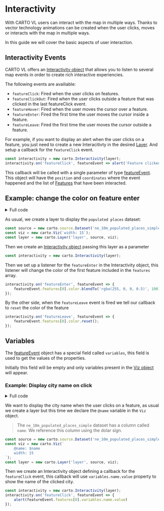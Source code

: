 # Interactivity
With CARTO VL users can interact with the map in multiple ways. Thanks to vector technology animations can be created when the user clicks, moves or interacts with the map in multiple ways.

In this guide we will cover the basic aspects of user interaction.


## Interactivity Events

CARTO VL offers an [Interactivity object](https://carto.com/developers/carto-vl/reference/#cartointeractivity) that allows you to listen to several
map events in order to create rich interactive experiencies.

The following events are availiable:

- `featureClick`: Fired when the user clicks on features.
- `featureClickOut`: Fired when the user clicks outside a feature that was clicked in the last featureClick event.
- `featureHover`: Fired when the user moves the cursor over a feature.
- `featureEnter`: Fired the first time the user moves the cursor inside a feature.
- `featureLeave`: Fired the first time the user moves the cursor outside a feature.

For example, if you want to display an alert when the user clicks on a feature, you just need to create a new Interacitivty in the desired [Layer](https://carto.com/developers/carto-vl/reference/#cartolayer). And setup a callback for the `featureClick` event.


```js
const interactivity = new carto.Interactivity(layer);
interactivity.on('featureClick', featureEvent => alert('Feature clicked'));
```

This callback will be called with a single parameter of type [featureEvent](https://carto.com/developers/carto-vl/reference/#featureevent). This object will have the `position` and `coordinates` where the 
event happened and the list of [Features](https://carto.com/developers/carto-vl/reference/#feature) that have been interacted.

## Example: change the color on feature enter

<details>
  <summary>Full code</summary>

  ```html
<!DOCTYPE html>
<html>

<head>
    <title>Single layer | CARTO</title>
    <meta name="viewport" content="width=device-width, initial-scale=1.0">
    <meta charset="UTF-8">
    <!-- Include CARTO VL JS -->
    <script src="https://cartodb-libs.global.ssl.fastly.net/carto-vl/v0.3.0/carto-vl.js"></script>
    <!-- Include Mapbox GL JS -->
    <script src="https://cartodb-libs.global.ssl.fastly.net/mapbox-gl/v0.45.0-carto1/mapbox-gl.js"></script>
    <!-- Include Mapbox GL CSS -->
    <link href="https://api.tiles.mapbox.com/mapbox-gl-js/v0.45.0/mapbox-gl.css" rel="stylesheet" />
    <style>
        #map {
            position: absolute;
            height: 100%;
            width: 100%;
        }
    </style>
</head>

<body>
    <div id="map"></div>
    <script>
        const map = new mapboxgl.Map({
            container: 'map',
            style: 'https://basemaps.cartocdn.com/gl/voyager-gl-style/style.json',
            center: [-2, 40],
            zoom: 5,
            dragRotate: false
        });

        carto.setDefaultAuth({
            user: 'cartogl',
            apiKey: 'default_public'
        });

        const source = new carto.source.Dataset('ne_10m_populated_places_simple');
        const viz = new carto.Viz(`width: 15`);
        const layer = new carto.Layer('layer', source, viz);

        const interactivity = new carto.Interactivity(layer);
        interactivity.on('featureEnter', featureEvent => {
            featureEvent.features[0].color.blendTo('rgba(255, 0, 0, 0.5)', 100);
        });

        interactivity.on('featureLeave', featureEvent => {
            featureEvent.features[0].color.reset();
        });

        layer.addTo(map);
    </script>
</body>

</html>
```
</details>

As usual, we create a layer to display the `populated places` dataset:

```js
const source = new carto.source.Dataset('ne_10m_populated_places_simple');
const viz = new carto.Viz(`width: 15`);
const layer = new carto.Layer('layer', source, viz);
```

Then we create an [Interactivity object](https://carto.com/developers/carto-vl/reference/#cartointeractivity) passing this layer as a parameter


```js
const interactivity = new carto.Interactivity(layer);
```

Then we set up a listener for the `featureEnter` in the Interactivity object, this listener will change the color of the first
feature included in the `features` array.

```js
interactivity.on('featureEnter', featureEvent => {
    featureEvent.features[0].color.blendTo('rgba(255, 0, 0, 0.5)', 100);
});
```

By the other side, when the `featureLeave` event is fired we tell our callback to `reset` the color of the feature

```js
interactivity.on('featureLeave', featureEvent => {
    featureEvent.features[0].color.reset();
});
```


## Variables

The [featureEvent](https://carto.com/developers/carto-vl/reference/#featureevent) object has a special field called `variables`, this field
is used to get the values of the properties.

Initially this field will be empty and only variables present in the [Viz object](https://carto.com/developers/carto-vl/reference/#vizspec) will appear.

### Example: Display city name on click

<details>
  <summary>Full code</summary>

```html
<!DOCTYPE html>
<html>

<head>
    <title>Single layer | CARTO</title>
    <meta name="viewport" content="width=device-width, initial-scale=1.0">
    <meta charset="UTF-8">
    <!-- Include CARTO VL JS -->
    <script src="https://cartodb-libs.global.ssl.fastly.net/carto-vl/v0.3.0/carto-vl.js"></script>
    <!-- Include Mapbox GL JS -->
    <script src="https://cartodb-libs.global.ssl.fastly.net/mapbox-gl/v0.45.0-carto1/mapbox-gl.js"></script>
    <!-- Include Mapbox GL CSS -->
    <link href="https://api.tiles.mapbox.com/mapbox-gl-js/v0.45.0/mapbox-gl.css" rel="stylesheet" />
    <style>
        #map {
            position: absolute;
            height: 100%;
            width: 100%;
        }
    </style>
</head>

<body>
    <div id="map"></div>
    <script>
        const map = new mapboxgl.Map({
            container: 'map',
            style: 'https://basemaps.cartocdn.com/gl/voyager-gl-style/style.json',
            center: [-2, 40],
            zoom: 5,
            dragRotate: false
        });

        carto.setDefaultAuth({
            user: 'cartogl',
            apiKey: 'default_public'
        });

        const source = new carto.source.Dataset('ne_10m_populated_places_simple');
        const viz = new carto.Viz(`
            @name: $name
            width: 15
        `);
        const layer = new carto.Layer('layer', source, viz);

        const interactivity = new carto.Interactivity(layer);
        interactivity.on('featureClick', featureEvent => {
            alert(featureEvent.features[0].variables.name.value)
        });

        layer.addTo(map);
    </script>
</body>

</html>
```
</details>

We want to display the city name when the user clicks on a feature, as usual we create a layer but this time we declare the `@name` variable
in the `Viz` object.

> The `ne_10m_populated_places_simple` dataset has a column called `name`. We reference this column using the dolar sign.

```js
const source = new carto.source.Dataset('ne_10m_populated_places_simple');
const viz = new carto.Viz(`
    @name: $name
    width: 15
`);
const layer = new carto.Layer('layer', source, viz);
```

Then we create an Interactivity object defining a callback for the  `featureClick` event, this callback will use `variables.name.value` property
to show the name of the clicked city.


```js
const interactivity = new carto.Interactivity(layer);
interactivity.on('featureClick', featureEvent => {
    alert(featureEvent.features[0].variables.name.value)
});
```
